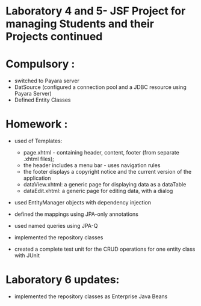 # Laboratory 4 and 5- JSF Project for managing Students and their Projects continued

# Compulsory :
  - switched to Payara server
  - DatSource (configured a connection pool and a JDBC resource using Payara Server)
  - Defined Entity Classes
    
# Homework :
  - used of Templates:
    - page.xhtml - containing header, content, footer (from separate .xhtml files); 
    - the header includes a menu bar - uses navigation rules
    - the footer displays a copyright notice and the current version of the application
    - dataView.xhtml: a generic page for displaying data as a dataTable 
    - dataEdit.xhtml: a generic page for editing data, with a dialog
  
  - used EntityManager objects with dependency injection
  - defined the mappings using JPA-only annotations
  - used named queries using JPA-Q
  - implemented the repository classes
  - created a complete test unit for the CRUD operations for one entity class with JUnit


# Laboratory 6 updates:
- implemented the repository classes as Enterprise Java Beans

